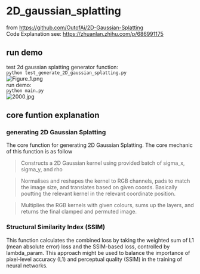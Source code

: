 # 2D_gaussian_splatting

from https://github.com/OutofAi/2D-Gaussian-Splatting  
Code Explanation see: https://zhuanlan.zhihu.com/p/686991175  

## run demo  
test 2d gaussian splatting generator function:  
```python test_generate_2D_gaussian_splatting.py```  
![Figure_1.png](Figure_1.png)  
run demo:  
```python main.py```  
![2000.jpg](2024_03_14-10_44_37%2F2000.jpg)

## core funtion explanation  
### generating 2D Gaussian Splatting ###

The core function for generating 2D Gaussian Splatting. The core mechanic of this function is as follow

> Constructs a 2D Gaussian kernel using provided batch of sigma_x, sigma_y, and rho

> Normalises and reshapes the kernel to RGB channels, pads to match the image size, and translates based on given coords. Basically poutting the relevant kernel in the relevant coordinate position.

> Multiplies the RGB kernels with given colours, sums up the layers, and returns the final clamped and permuted image.  
### Structural Similarity Index (SSIM) ###
This function calculates the combined loss by taking the weighted sum of L1 (mean absolute error) loss and the SSIM-based loss, controlled by lambda_param. This approach might be used to balance the importance of pixel-level accuracy (L1) and perceptual quality (SSIM) in the training of neural networks.





 
